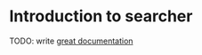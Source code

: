 # Introduction to searcher

TODO: write [great documentation](http://jacobian.org/writing/what-to-write/)
